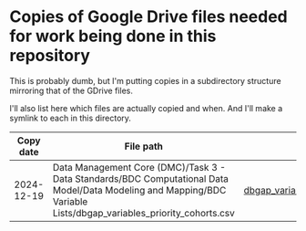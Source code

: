 # Copies of Google Drive files needed for work being done in this repository

This is probably dumb, but I'm putting copies in a subdirectory structure mirroring that
of the GDrive files.

I'll also list here which files are actually copied and when. And I'll make a symlink to each in this directory.

| Copy date  | File path                                                                                                                                                         | Link                                                                         |
|------------|-------------------------------------------------------------------------------------------------------------------------------------------------------------------|------------------------------------------------------------------------------|
| 2024-12-19 | Data Management Core (DMC)/Task 3 - Data Standards/BDC Computational Data Model/Data Modeling and Mapping/BDC Variable Lists/dbgap_variables_priority_cohorts.csv | [dbgap_variables_priority_cohorts.csv](dbgap_variables_priority_cohorts.csv) |
